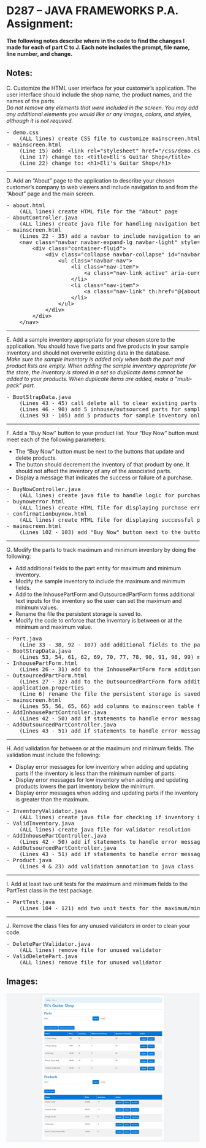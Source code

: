 # D287 – JAVA FRAMEWORKS P.A. Assignment:

<strong>
The following notes describe where in the code to find the changes I made for each of part C to J. Each note includes the prompt, file name, line number, and change.
</strong>

## Notes:  
C. Customize the HTML user interface for your customer’s application. The user interface should include the shop name, the product names, and the names of the parts.  
<i>
Do not remove any elements that were included in the screen. You may add any additional elements you would like or any images, colors, and styles, although it is not required.
</i>

<pre>
- demo.css
    (ALL lines) create CSS file to customize mainscreen.html web page
- mainscreen.html
    (Line 15) add: &lt;link rel="stylesheet" href="/css/demo.css"&gt;
    (Line 17) change to: &lt;title&gt;Eli's Guitar Shop&lt;/title&gt;
    (Line 22) change to: &lt;h1&gt;Eli's Guitar Shop&lt;/h1&gt;
</pre>
---
D. Add an “About” page to the application to describe your chosen customer’s company to web viewers and include navigation to and from the “About” page and the main screen.  

<pre>
- about.html
    (ALL lines) create HTML file for the "About" page
- AboutController.java
    (ALL lines) create java file for handling navigation between the "About" page and the main screen
- mainscreen.html
    (Lines 22 - 35) add a navbar to include navigation to and from "About" page and the main screen
    &lt;nav class="navbar navbar-expand-lg navbar-light" style="background-color: #e3f2fd;"&gt;
        &lt;div class="container-fluid"&gt;
            &lt;div class="collapse navbar-collapse" id="navbarNav"&gt;
                &lt;ul class="navbar-nav"&gt;
                    &lt;li class="nav-item"&gt;
                        &lt;a class="nav-link active" aria-current="page" th:href="@{mainscreen}"&gt;Home&lt;/a&gt;
                    &lt;/li&gt;
                    &lt;li class="nav-item"&gt;
                        &lt;a class="nav-link" th:href="@{about}"&gt;About&lt;/a&gt;
                    &lt;/li&gt;
                &lt;/ul&gt;
            &lt;/div&gt;
        &lt;/div&gt;
    &lt;/nav&gt;
</pre>
---
E. Add a sample inventory appropriate for your chosen store to the application. You should have five parts and five products in your sample inventory and should not overwrite existing data in the database.  
<i>
Make sure the sample inventory is added only when both the part and product lists are empty. When adding the sample inventory appropriate for the store, the inventory is stored in a set so duplicate items cannot be added to your products. When duplicate items are added, make a “multi-pack” part.
</i>

<pre>
- BootStrapData.java
    (Lines 43 - 45) call delete all to clear existing parts and products (comments to use only when necessary)
    (Lines 46 - 90) add 5 inhouse/outsourced parts for sample inventory only when there are none existing
    (Lines 93 - 105) add 5 products for sample inventory only when there are none existing
</pre>
---
F. Add a “Buy Now” button to your product list. Your “Buy Now” button must meet each of the following parameters:
- The “Buy Now” button must be next to the buttons that update and delete products.
- The button should decrement the inventory of that product by one. It should not affect the inventory of any of the associated parts.
- Display a message that indicates the success or failure of a purchase.

<pre>
- BuyNowController.java
    (ALL lines) create java file to handle logic for purchasing a product
- buynowerror.html
    (ALL lines) create HTML file for displaying purchase error message
- confirmationbuynow.html
    (ALL lines) create HTML file for displaying successful purchase message
- mainscreen.html
    (Lines 102 - 103) add "Buy Now" button next to the buttons that update and delete products
</pre>
---
G. Modify the parts to track maximum and minimum inventory by doing the following:
- Add additional fields to the part entity for maximum and minimum inventory.
- Modify the sample inventory to include the maximum and minimum fields.
- Add to the InhousePartForm and OutsourcedPartForm forms additional text inputs for the inventory so the user can set the maximum and minimum values.
- Rename the file the persistent storage is saved to.
- Modify the code to enforce that the inventory is between or at the minimum and maximum value.

<pre>
- Part.java
    (Line 33 - 38, 92 - 107) add additional fields to the part entity for maximum and minimum inventory
- BootStrapData.java
    (Lines 53, 54, 61, 62, 69, 70, 77, 78, 90, 91, 98, 99) modify the sample inventory to include the maximum and minimum fields
- InhousePartForm.html
    (Lines 26 - 31) add to the InhousePartForm form additional text inputs for the inventory so the user can set the maximum and minimum values
- OutsourcedPartForm.html
    (Lines 27 - 32) add to the OutsourcedPartForm form additional text inputs for the inventory so the user can set the maximum and minimum values
- application.properties
    (Line 6) rename the file the persistent storage is saved to
- mainscreen.html
    (Lines 55, 56, 65, 66) add columns to mainscreen table for minimum/maximum inventory
- AddInhousePartController.java
    (Lines 42 - 50) add if statements to handle error messages if part inventory is less than minimum or greater than maximum
- AddOutsourcedPartController.java
    (Lines 43 - 51) add if statements to handle error messages if part inventory is less than minimum or greater than maximum
</pre>
---
H. Add validation for between or at the maximum and minimum fields. The validation must include the following:
- Display error messages for low inventory when adding and updating parts if the inventory is less than the minimum number of parts.
- Display error messages for low inventory when adding and updating products lowers the part inventory below the minimum.
- Display error messages when adding and updating parts if the inventory is greater than the maximum.

<pre>
- InventoryValidator.java
    (ALL lines) create java file for checking if inventory is within minimum/maximum
- ValidInventory.java
    (ALL lines) create java file for validator resolution
- AddInhousePartController.java
    (Lines 42 - 50) add if statements to handle error messages if part inventory is less than minimum or greater than maximum
- AddOutsourcedPartController.java
    (Lines 43 - 51) add if statements to handle error messages if part inventory is less than minimum or greater than maximum
- Product.java
    (Lines 4 & 23) add validation annotation to java class
</pre>
---
I. Add at least two unit tests for the maximum and minimum fields to the PartTest class in the test package.

<pre>
- PartTest.java
    (Lines 104 - 121) add two unit tests for the maximum/minimum fields to the PartTest class in the test package
</pre>
---
J. Remove the class files for any unused validators in order to clean your code.

<pre>
- DeletePartValidator.java
    (ALL lines) remove file for unused validator
- ValidDeletePart.java
    (ALL lines) remove file for unused validator
</pre>

## Images:
![Example Image](images/home.jpg)